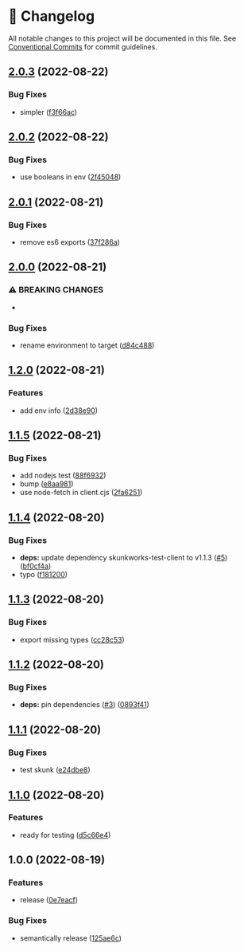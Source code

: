 <!-- markdownlint-disable --><!-- textlint-disable -->

# 📓 Changelog

All notable changes to this project will be documented in this file. See
[Conventional Commits](https://conventionalcommits.org) for commit guidelines.

## [2.0.3](https://github.com/sanity-io/ecosystem-skunkworks-client-runtimes/compare/v2.0.2...v2.0.3) (2022-08-22)

### Bug Fixes

- simpler ([f3f66ac](https://github.com/sanity-io/ecosystem-skunkworks-client-runtimes/commit/f3f66ac4bd4b0734807c971fc1209dacc8959239))

## [2.0.2](https://github.com/sanity-io/ecosystem-skunkworks-client-runtimes/compare/v2.0.1...v2.0.2) (2022-08-22)

### Bug Fixes

- use booleans in env ([2f45048](https://github.com/sanity-io/ecosystem-skunkworks-client-runtimes/commit/2f45048dafccab5618b2a5d272719296ecaa990c))

## [2.0.1](https://github.com/sanity-io/ecosystem-skunkworks-client-runtimes/compare/v2.0.0...v2.0.1) (2022-08-21)

### Bug Fixes

- remove es6 exports ([37f286a](https://github.com/sanity-io/ecosystem-skunkworks-client-runtimes/commit/37f286ad92c264c9edb5f875f862e9b0e067bada))

## [2.0.0](https://github.com/sanity-io/ecosystem-skunkworks-client-runtimes/compare/v1.2.0...v2.0.0) (2022-08-21)

### ⚠ BREAKING CHANGES

-

### Bug Fixes

- rename environment to target ([d84c488](https://github.com/sanity-io/ecosystem-skunkworks-client-runtimes/commit/d84c4881d15d285175a76877aead276795866fad))

## [1.2.0](https://github.com/sanity-io/ecosystem-skunkworks-client-runtimes/compare/v1.1.5...v1.2.0) (2022-08-21)

### Features

- add env info ([2d38e90](https://github.com/sanity-io/ecosystem-skunkworks-client-runtimes/commit/2d38e908496df94756e18964aa21ab9d5a10befd))

## [1.1.5](https://github.com/sanity-io/ecosystem-skunkworks-client-runtimes/compare/v1.1.4...v1.1.5) (2022-08-21)

### Bug Fixes

- add nodejs test ([88f6932](https://github.com/sanity-io/ecosystem-skunkworks-client-runtimes/commit/88f6932b7eb6837305996fbde80de84bc096b441))
- bump ([e8aa981](https://github.com/sanity-io/ecosystem-skunkworks-client-runtimes/commit/e8aa9810faa49a14e0077aa3f137aa72cbccc5cf))
- use node-fetch in client.cjs ([2fa6251](https://github.com/sanity-io/ecosystem-skunkworks-client-runtimes/commit/2fa625112a77f254e0fe201347ab61151895010c))

## [1.1.4](https://github.com/sanity-io/ecosystem-skunkworks-client-runtimes/compare/v1.1.3...v1.1.4) (2022-08-20)

### Bug Fixes

- **deps:** update dependency skunkworks-test-client to v1.1.3 ([#5](https://github.com/sanity-io/ecosystem-skunkworks-client-runtimes/issues/5)) ([bf0cf4a](https://github.com/sanity-io/ecosystem-skunkworks-client-runtimes/commit/bf0cf4af389919c0d328408ca4dbaa6b2613243b))
- typo ([f181200](https://github.com/sanity-io/ecosystem-skunkworks-client-runtimes/commit/f18120099be12f493671108e102b3e417239890f))

## [1.1.3](https://github.com/sanity-io/ecosystem-skunkworks-client-runtimes/compare/v1.1.2...v1.1.3) (2022-08-20)

### Bug Fixes

- export missing types ([cc28c53](https://github.com/sanity-io/ecosystem-skunkworks-client-runtimes/commit/cc28c53899bec0c5bc639764c6675249664c6c2b))

## [1.1.2](https://github.com/sanity-io/ecosystem-skunkworks-client-runtimes/compare/v1.1.1...v1.1.2) (2022-08-20)

### Bug Fixes

- **deps:** pin dependencies ([#3](https://github.com/sanity-io/ecosystem-skunkworks-client-runtimes/issues/3)) ([0893f41](https://github.com/sanity-io/ecosystem-skunkworks-client-runtimes/commit/0893f41f73c0ff949744ab2df7b23577a5276598))

## [1.1.1](https://github.com/sanity-io/ecosystem-skunkworks-client-runtimes/compare/v1.1.0...v1.1.1) (2022-08-20)

### Bug Fixes

- test skunk ([e24dbe8](https://github.com/sanity-io/ecosystem-skunkworks-client-runtimes/commit/e24dbe823f629de1ad51fbddca6ab188150adde6))

## [1.1.0](https://github.com/sanity-io/ecosystem-skunkworks-client-runtimes/compare/v1.0.0...v1.1.0) (2022-08-20)

### Features

- ready for testing ([d5c66e4](https://github.com/sanity-io/ecosystem-skunkworks-client-runtimes/commit/d5c66e47cec834ff3ec3e9a4b49441555e59654e))

## 1.0.0 (2022-08-19)

### Features

- release ([0e7eacf](https://github.com/sanity-io/ecosystem-skunkworks-client-runtimes/commit/0e7eacf38f1131ea71aee531872fa469f254e60e))

### Bug Fixes

- semantically release ([125ae6c](https://github.com/sanity-io/ecosystem-skunkworks-client-runtimes/commit/125ae6cffa4ef6f0d1072bbbbc42d12a40c76bf7))
